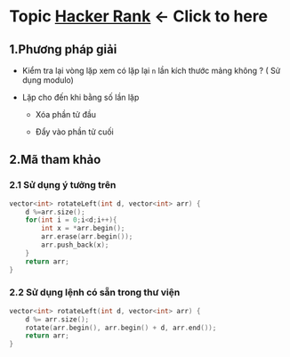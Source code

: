 # Topic [Hacker Rank](https://www.hackerrank.com/challenges/array-left-rotation/problem?isFullScreen=true) <- Click to here

## 1.Phương pháp giải

- Kiểm tra lại vòng lặp xem có lặp lại `n` lần kích thước mảng không ? ( Sử dụng modulo)

- Lặp cho đến khi bằng số lần lặp
  
  - Xóa phần tử đầu
  
  - Đẩy vào phần tử cuối

## 2.Mã tham khảo

### 2.1 Sử dụng ý tưởng trên

```cpp
vector<int> rotateLeft(int d, vector<int> arr) {
    d %=arr.size();
    for(int i = 0;i<d;i++){
        int x = *arr.begin();
        arr.erase(arr.begin());
        arr.push_back(x);
    }
    return arr;
}
```

### 2.2 Sử dụng lệnh có sẵn trong thư viện

```cpp
vector<int> rotateLeft(int d, vector<int> arr) {
    d %= arr.size();
    rotate(arr.begin(), arr.begin() + d, arr.end());
    return arr;
}
```

 
